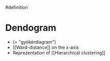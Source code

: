 #definition 

# Dendogram
- (= "gyökérdiagram")
- [[Ward-distance]] on the x-axis
- Reprezentation of [[Hierarchical clustering]]